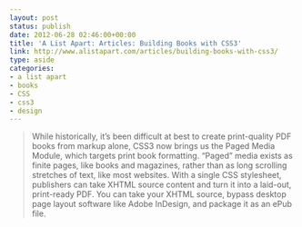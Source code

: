 ```yaml
---
layout: post
status: publish
date: 2012-06-28 02:46:00+00:00
title: 'A List Apart: Articles: Building Books with CSS3'
link: http://www.alistapart.com/articles/building-books-with-css3/
type: aside
categories:
- a list apart
- books
- CSS
- css3
- design
---
```


> While historically, it’s been difficult at best to create print-quality PDF books from markup alone, CSS3 now brings us the Paged Media Module, which targets print book formatting. “Paged” media exists as finite pages, like books and magazines, rather than as long scrolling stretches of text, like most websites. With a single CSS stylesheet, publishers can take XHTML source content and turn it into a laid-out, print-ready PDF. You can take your XHTML source, bypass desktop page layout software like Adobe InDesign, and package it as an ePub file.
